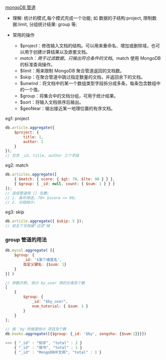 [mongoDB 管道](http://www.mongodb.org.cn/tutorial/19.html)

-   理解: 统计的模式,每个模式完成一个功能; 如 数据的子结构:project, 限制数据:limit, 分组统计结果: group 等;

-   常用的操作
    -   \$project：修改输入文档的结构。可以用来重命名、增加或删除域，也可以用于创建计算结果以及嵌套文档。
    -   $match：用于过滤数据，只输出符合条件的文档。$match 使用 MongoDB 的标准查询操作。
    -   \$limit：用来限制 MongoDB 聚合管道返回的文档数。
    -   \$skip：在聚合管道中跳过指定数量的文档，并返回余下的文档。
    -   \$unwind：将文档中的某一个数组类型字段拆分成多条，每条包含数组中的一个值。
    -   \$group：将集合中的文档分组，可用于统计结果。
    -   \$sort：将输入文档排序后输出。
    -   \$geoNear：输出接近某一地理位置的有序文档。

eg1: project

```js
db.article.aggregate({
	$project: {
		title: 1,
		author: 1
	}
});
// 包含 _id, title, author 三个字段
```

eg2: match

```js
db.articles.aggregate([
	{ $match: { score: { $gt: 70, $lte: 90 } } },
	{ $group: { _id: null, count: { $sum: 1 } } }
]);
// 连续管道用 [] 包裹;
// 1. 条件筛选: 70< $score <= 90;
// 2. 分组统计;
```

eg3: skip

```js
db.article.aggregate({ $skip: 5 });
// 前五个文档被"过滤"掉
```

### group 管道的用法
```js
db.mycol.aggregate( [{
    $group: {
        _id: '$某个维度名',
        自定义键名: {$sum: 1}
    }
}] )

// 参数示例, 统计 by_user 项的分类及个数
[
    { 
        $group: { 
            _id: "$by_user", 
            num_tutorial: { $sum: 1 } 
        } 
    }
];

// 按 'by'的维度统计 项目及个数
db.books.aggregate([{$group: {_id: '$by', zongshu: {$sum:1}}}])

>>> { "_id" : "知乎", "total" : 2 }
    { "_id" : "简书", "total" : 1 }
    { "_id" : "MongoDB中文网", "total" : 1 }
```
